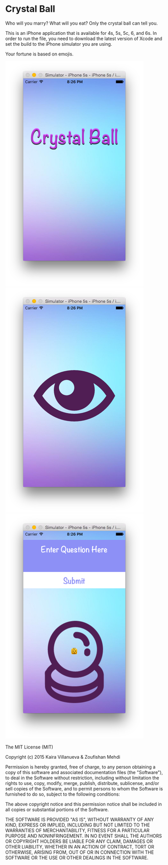 # Crystal Ball
Who will you marry? What will you eat? Only the crystal ball can tell you.

This is an iPhone application that is available for 4s, 5s, 5c, 6, and 6s. In order to run the file, you need to download the latest version of Xcode and set the build to the iPhone simulator you are using. 

Your fortune is based on emojis.

![crystal ball](/images/cb1.png)
![crystal ball](/images/cb2.png)
![crystal ball](/images/cb3.png)


The MIT License (MIT)

Copyright (c) 2015 Kaira Villanueva & Zoufishan Mehdi

Permission is hereby granted, free of charge, to any person obtaining a copy of this software and associated documentation files (the "Software"), to deal in the Software without restriction, including without limitation the rights to use, copy, modify, merge, publish, distribute, sublicense, and/or sell copies of the Software, and to permit persons to whom the Software is furnished to do so, subject to the following conditions:

The above copyright notice and this permission notice shall be included in all copies or substantial portions of the Software.

THE SOFTWARE IS PROVIDED "AS IS", WITHOUT WARRANTY OF ANY KIND, EXPRESS OR IMPLIED, INCLUDING BUT NOT LIMITED TO THE WARRANTIES OF MERCHANTABILITY, FITNESS FOR A PARTICULAR PURPOSE AND NONINFRINGEMENT. IN NO EVENT SHALL THE AUTHORS OR COPYRIGHT HOLDERS BE LIABLE FOR ANY CLAIM, DAMAGES OR OTHER LIABILITY, WHETHER IN AN ACTION OF CONTRACT, TORT OR OTHERWISE, ARISING FROM, OUT OF OR IN CONNECTION WITH THE SOFTWARE OR THE USE OR OTHER DEALINGS IN THE SOFTWARE.